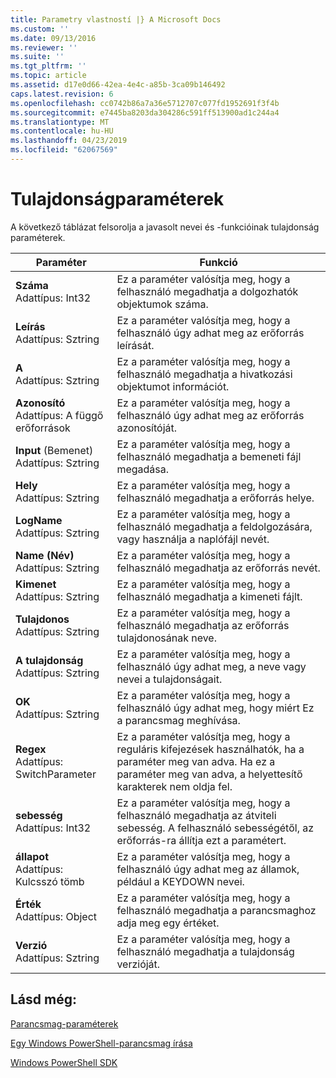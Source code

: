 ```yaml
---
title: Parametry vlastností |} A Microsoft Docs
ms.custom: ''
ms.date: 09/13/2016
ms.reviewer: ''
ms.suite: ''
ms.tgt_pltfrm: ''
ms.topic: article
ms.assetid: d17e0d66-42ea-4e4c-a85b-3ca09b146492
caps.latest.revision: 6
ms.openlocfilehash: cc0742b86a7a36e5712707c077fd1952691f3f4b
ms.sourcegitcommit: e7445ba8203da304286c591ff513900ad1c244a4
ms.translationtype: MT
ms.contentlocale: hu-HU
ms.lasthandoff: 04/23/2019
ms.locfileid: "62067569"
---
```

# <a name="property-parameters"></a>Tulajdonságparaméterek

A következő táblázat felsorolja a javasolt nevei és -funkcióinak tulajdonság paraméterek.

|Paraméter|Funkció|
|---|---|
|**Száma**<br>Adattípus: Int32|Ez a paraméter valósítja meg, hogy a felhasználó megadhatja a dolgozhatók objektumok száma.|
|**Leírás**<br>Adattípus: Sztring|Ez a paraméter valósítja meg, hogy a felhasználó úgy adhat meg az erőforrás leírását.|
|**A**<br>Adattípus: Sztring|Ez a paraméter valósítja meg, hogy a felhasználó megadhatja a hivatkozási objektumot információt.|
|**Azonosító**<br>Adattípus: A függő erőforrások|Ez a paraméter valósítja meg, hogy a felhasználó úgy adhat meg az erőforrás azonosítóját.|
|**Input** (Bemenet)<br>Adattípus: Sztring|Ez a paraméter valósítja meg, hogy a felhasználó megadhatja a bemeneti fájl megadása.|
|**Hely**<br>Adattípus: Sztring|Ez a paraméter valósítja meg, hogy a felhasználó megadhatja a erőforrás helye.|
|**LogName**<br>Adattípus: Sztring|Ez a paraméter valósítja meg, hogy a felhasználó megadhatja a feldolgozására, vagy használja a naplófájl nevét.|
|**Name (Név)**<br>Adattípus: Sztring|Ez a paraméter valósítja meg, hogy a felhasználó megadhatja az erőforrás nevét.|
|**Kimenet**<br>Adattípus: Sztring|Ez a paraméter valósítja meg, hogy a felhasználó megadhatja a kimeneti fájlt.|
|**Tulajdonos**<br>Adattípus: Sztring|Ez a paraméter valósítja meg, hogy a felhasználó megadhatja az erőforrás tulajdonosának neve.|
|**A tulajdonság**<br>Adattípus: Sztring|Ez a paraméter valósítja meg, hogy a felhasználó úgy adhat meg, a neve vagy nevei a tulajdonságait.|
|**OK**<br>Adattípus: Sztring|Ez a paraméter valósítja meg, hogy a felhasználó úgy adhat meg, hogy miért Ez a parancsmag meghívása.|
|**Regex**<br>Adattípus: SwitchParameter|Ez a paraméter valósítja meg, hogy a reguláris kifejezések használhatók, ha a paraméter meg van adva. Ha ez a paraméter meg van adva, a helyettesítő karakterek nem oldja fel.|
|**sebesség**<br>Adattípus: Int32|Ez a paraméter valósítja meg, hogy a felhasználó megadhatja az átviteli sebesség. A felhasználó sebességétől, az erőforrás-ra állítja ezt a paramétert.|
|**állapot**<br>Adattípus: Kulcsszó tömb|Ez a paraméter valósítja meg, hogy a felhasználó úgy adhat meg az államok, például a KEYDOWN nevei.|
|**Érték**<br>Adattípus: Object|Ez a paraméter valósítja meg, hogy a felhasználó megadhatja a parancsmaghoz adja meg egy értéket.|
|**Verzió**<br>Adattípus: Sztring|Ez a paraméter valósítja meg, hogy a felhasználó megadhatja a tulajdonság verzióját.|

## <a name="see-also"></a>Lásd még:

[Parancsmag-paraméterek](./cmdlet-parameters.md)

[Egy Windows PowerShell-parancsmag írása](./writing-a-windows-powershell-cmdlet.md)

[Windows PowerShell SDK](../windows-powershell-reference.md)
